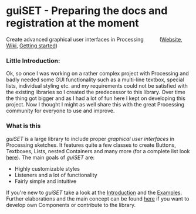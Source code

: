 # guiSET - Preparing the docs and registration at the moment
Create advanced graphical user interfaces in Processing  &nbsp;&nbsp;&nbsp;&nbsp;&nbsp;&nbsp;&nbsp;&nbsp;&nbsp;    ([Website](https://mc-zen.github.io/guiSET/), [Wiki](https://mc-zen.github.io/guiSET/webpage/wiki/wiki.html), [Getting started](https://mc-zen.github.io/guiSET/webpage/wiki/introduction-for-beginners.html))

### Little Introduction:

Ok, so once I was working on a rather complex project with Processing and badly needed some GUI functionality such as a multi-line textbox, special lists, individual styling etc. and my requirements could not be satisfied with the existing libraries so I created the predecessor to this library. Over time the thing got bigger and as I had a lot of fun here I kept on developing this project. Now I thought I might as well share this with the great Processing community for everyone to use and improve. 


### What is this

_guiSET_ is a large library to include proper _graphical user interfaces_ in Processing sketches. It features quite a few classes to create Buttons, Textboxes, Lists, nested Containers and many more (for a complete list look [here](../../wiki/List-of-available-Components)).
The main goals of _guiSET_ are:
- Highly customizable styles
- Listeners and a lot of functionality
- Fairly simple and intuitive



If you're new to _guiSET_ take a look at the [Introduction](../../wiki/Introduction-for-beginners) and the [Examples](../../wiki/Examples). 
Further elaborations and the main concept can be found [here](../../wiki/The-deep-shit) if you want to develop own Components or contribute to the library. 
